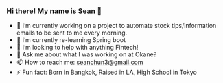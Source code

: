 ### Hi there! My name is Sean 👋

- 🔭 I’m currently working on a project to automate stock tips/information emails to be sent to me every morning.
- 🌱 I’m currently re-learning Spring boot
- 🤔 I’m looking to help with anything Fintech!
- 💬 Ask me about what I was working on at Okane?
- 📫 How to reach me: seanchun3@gmail.com
- ⚡ Fun fact: Born in Bangkok, Raised in LA, High School in Tokyo
